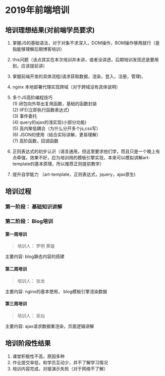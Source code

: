 # 2019年前端培训

## 培训理想结果(对前端学员要求)
1. 掌握JS的基础语法，对于对象不求深入，DOM操作，BOM操作够用就行（是指能够理解后期博客培训）
2. this问题（该点其实在本次培训并未讲，或者没讲透，后期培训发现还是要用到，应该提前讲）
3. 掌握前端开发的具体流程(请求获取数据，渲染，登入，注册，管理)、
4. nginx 本地部署代理实现跨域（对于跨域没有具体说明）
5. 多个JS高阶编程技巧  
(1) 闭包向外导出复用函数，基础的函数封装    
(2) IIFE(立即执行函数表达式)    
(3) 事件委托    
(4) query的ajax的浅实现(小部分功能)     
(5) 高内聚低耦合（为什么分开多个js,css写）  
(6) JSON的使用（结合实际讲解，更易理解）  
(7) 高阶函数，回调函数

6. 正则表达式的初步认识（语言通用，但这里要求他们学，而且只是一个晚上有点牵强，效果不好，应为培训用的模板引擎实现，本来可以模拟讲解art-template的基本原理，所以推荐正则提前教学）

7. 提升自学能力 （art-template，正则表达式，jquery，ajax原生)

## 培训过程 

### 第一阶段： 基础知识讲解

### 第二阶段： Blog培训

#### 第一周培训
> 培训人： 罗明 黄璇    

主要内容:  blog静态内容的搭建

#### 第二周培训
> 培训人： 张龙    

主要内容:  nginx的基本使用， blog模板引擎渲染数据

#### 第三周培训
> 培训人： 吴灿    

主要内容:  ajax请求数据重渲染，页面逻辑讲解

## 培训阶段性结果
1. 课堂积极性不高，原因多种
2. 作业提交率低，和学员互动少，并不了解学习情况
3. 培训内容完成，对接演示失败（对于网络不了解）
